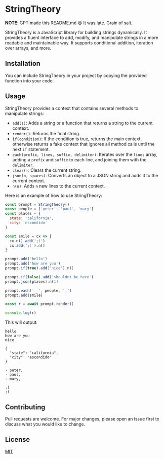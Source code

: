 # StringTheory
**NOTE**: GPT made this README.md 😆 It was late. Grain of salt.

StringTheory is a JavaScript library for building strings dynamically. It provides a fluent interface to add, modify, and manipulate strings in a more readable and maintainable way. It supports conditional addition, iteration over arrays, and more.

## Installation

You can include StringTheory in your project by copying the provided function into your code.

## Usage

StringTheory provides a context that contains several methods to manipulate strings:

- `add(s)`: Adds a string or a function that returns a string to the current context.
- `render()`: Returns the final string.
- `if(condition)`: If the condition is true, returns the main context, otherwise returns a fake context that ignores all method calls until the next `if` statement.
- `each(prefix, lines, suffix, delimiter)`: Iterates over the `lines` array, adding a `prefix` and `suffix` to each line, and joining them with the `delimiter`.
- `clear()`: Clears the current string.
- `json(o, spaces)`: Converts an object to a JSON string and adds it to the current context.
- `n(n)`: Adds `n` new lines to the current context.

Here is an example of how to use StringTheory:

```javascript
const prompt = StringTheory()
const people = ['peter', 'paul', 'mary']
const places = {
  state: 'california',
  city: 'escondido'
}

const smile = cx => {
  cx.n().add(';(')
  cx.add(';)').n()
}

prompt.add('hello')
prompt.add('how are you')
prompt.if(true).add('nice').n()

prompt.if(false).add('shouldnt be here')
prompt.json(places).n(1)

prompt.each('- ', people, ',')
prompt.add(smile)

const r = await prompt.render()

console.log(r)
```

This will output:

```
hello
how are you
nice

{
  "state": "california",
  "city": "escondido"
}

- peter,
- paul,
- mary,

;(
;)

```

## Contributing

Pull requests are welcome. For major changes, please open an issue first to discuss what you would like to change.

## License

[MIT](https://choosealicense.com/licenses/mit/)
